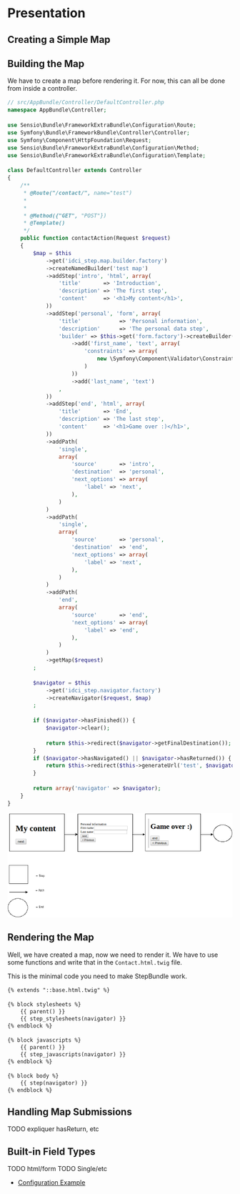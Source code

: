 Presentation
============

Creating a Simple Map
---------------------

Building the Map
----------------

We have to create a map before rendering it.
For now, this can all be done from inside a controller.

```php
// src/AppBundle/Controller/DefaultController.php
namespace AppBundle\Controller;

use Sensio\Bundle\FrameworkExtraBundle\Configuration\Route;
use Symfony\Bundle\FrameworkBundle\Controller\Controller;
use Symfony\Component\HttpFoundation\Request;
use Sensio\Bundle\FrameworkExtraBundle\Configuration\Method;
use Sensio\Bundle\FrameworkExtraBundle\Configuration\Template;

class DefaultController extends Controller
{
    /**
     * @Route("/contact/", name="test")
     *
     *
     * @Method({"GET", "POST"})
     * @Template()
     */
    public function contactAction(Request $request)
    {
        $map = $this
            ->get('idci_step.map.builder.factory')
            ->createNamedBuilder('test map')
            ->addStep('intro', 'html', array(
                'title'       => 'Introduction',
                'description' => 'The first step',
                'content'     => '<h1>My content</h1>',
            ))
            ->addStep('personal', 'form', array(
                'title'            => 'Personal information',
                'description'      => 'The personal data step',
                'builder' => $this->get('form.factory')->createBuilder()
                    ->add('first_name', 'text', array(
                        'constraints' => array(
                            new \Symfony\Component\Validator\Constraints\NotBlank()
                        )
                    ))
                    ->add('last_name', 'text')
                ,
            ))
            ->addStep('end', 'html', array(
                'title'       => 'End',
                'description' => 'The last step',
                'content'     => '<h1>Game over :)</h1>',
            ))
            ->addPath(
                'single',
                array(
                    'source'       => 'intro',
                    'destination'  => 'personal',
                    'next_options' => array(
                        'label' => 'next',
                    ),
                )
            )
            ->addPath(
                'single',
                array(
                    'source'       => 'personal',
                    'destination'  => 'end',
                    'next_options' => array(
                        'label' => 'next',
                    ),
                )
            )
            ->addPath(
                'end',
                array(
                    'source'       => 'end',
                    'next_options' => array(
                        'label' => 'end',
                    ),
                )
            )
            ->getMap($request)
        ;

        $navigator = $this
            ->get('idci_step.navigator.factory')
            ->createNavigator($request, $map)
        ;

        if ($navigator->hasFinished()) {
            $navigator->clear();

            return $this->redirect($navigator->getFinalDestination());
        }
        if ($navigator->hasNavigated() || $navigator->hasReturned()) {
            return $this->redirect($this->generateUrl('test', $navigator->getUrlQueryParameters()));
        }

        return array('navigator' => $navigator);
    }
}
```
![map build example diagram](images/mapBuildExample.png)

Rendering the Map
-----------------

Well, we have created a map, now we need to render it.
We have to use some functions and write that in the
`Contact.html.twig` file.

This is the minimal code you need to make StepBundle work.

```twig
{% extends "::base.html.twig" %}

{% block stylesheets %}
    {{ parent() }}
    {{ step_stylesheets(navigator) }}
{% endblock %}

{% block javascripts %}
    {{ parent() }}
    {{ step_javascripts(navigator) }}
{% endblock %}

{% block body %}
    {{ step(navigator) }}
{% endblock %}
```

Handling Map Submissions
------------------------
TODO expliquer hasReturn, etc

Built-in Field Types
--------------------

TODO html/form
TODO Single/etc

* [Configuration Example](configurationExample.md)

